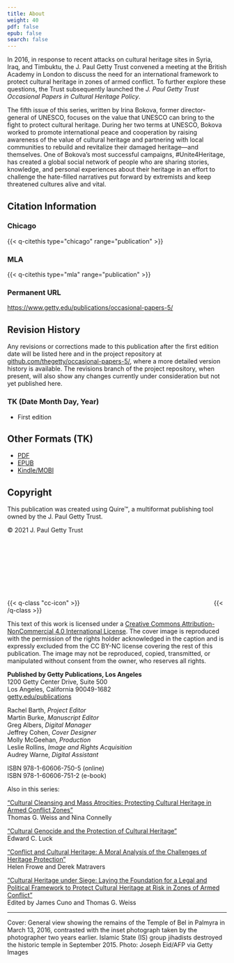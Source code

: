 ```yaml
---
title: About
weight: 40
pdf: false
epub: false
search: false
---
```


In 2016, in response to recent attacks on cultural heritage sites in Syria, Iraq, and Timbuktu, the J. Paul Getty Trust convened a meeting at the British Academy in London to discuss the need for an international framework to protect cultural heritage in zones of armed conflict. To further explore these questions, the Trust subsequently launched the *J. Paul Getty Trust Occasional Papers in Cultural Heritage Policy*.

The fifth issue of this series, written by Irina Bokova, former director-general of UNESCO, focuses on the value that UNESCO can bring to the fight to protect cultural heritage. During her two terms at UNESCO, Bokova worked to promote international peace and cooperation by raising awareness of the value of cultural heritage and partnering with local communities to rebuild and revitalize their damaged heritage—and themselves. One of Bokova’s most successful campaigns, #Unite4Heritage, has created a global social network of people who are sharing stories, knowledge, and personal experiences about their heritage in an effort to challenge the hate-filled narratives put forward by extremists and keep threatened cultures alive and vital.

<div class="backmatter">

## Citation Information

### Chicago

{{< q-citethis type="chicago" range="publication" >}}

### MLA

{{< q-citethis type="mla" range="publication" >}}

### Permanent URL

https://www.getty.edu/publications/occasional-papers-5/

## Revision History

Any revisions or corrections made to this publication after the first edition date will be listed here and in the project repository at [github.com/thegetty/occasional-papers-5/](https://github.com/thegetty/occasional-papers-5/), where a more detailed version history is available. The revisions branch of the project repository, when present, will also show any changes currently under consideration but not yet published here.

### TK (Date Month Day, Year)

  - First edition

## Other Formats (TK)

  - [PDF](/downloads/output.pdf)
  - [EPUB](/downloads/output.epub)
  - [Kindle/MOBI](/downloads/output.mobi)

## Copyright

This publication was created using Quire™, a multiformat publishing tool owned by the J. Paul Getty Trust.

© 2021 J. Paul Getty Trust

{{< q-class "cc-icon" >}}
<svg class="quire-copyright__icon">
<switch>
  <use xlink:href="#cc"></use>
</switch>
<switch>
  <use xlink:href="#cc-by"></use>
  <foreignObject width="135" height="30">
      <img src="/icons/cc-by.png" alt="CC-BY-NC" />
  </foreignObject>
</switch>
<switch>
  <use xlink:href="#cc-by-nc"></use>
  <foreignObject width="135" height="30">
      <img src="/icons/cc-by-nc.png" alt="CC-BY-NC" />
  </foreignObject>
</switch>
</svg>
{{< /q-class >}}

This text of this work is licensed under a [Creative Commons Attribution-NonCommercial 4.0 International License](https://creativecommons.org/licenses/by-nc/4.0/). The cover image is reproduced with the permission of the rights holder acknowledged in the caption and is expressly excluded from the CC BY-NC license covering the rest of this publication. The image may not be reproduced, copied, transmitted, or manipulated without consent from the owner, who reserves all rights.

**Published by Getty Publications, Los Angeles**<br />
1200 Getty Center Drive, Suite 500<br />
Los Angeles, California 90049-1682<br />
[getty.edu/publications](https://getty.edu/publications)

Rachel Barth, *Project Editor*<br />
Martin Burke, *Manuscript Editor*<br />
Greg Albers, *Digital Manager*<br />
Jeffrey Cohen, *Cover Designer*<br />
Molly McGeehan, *Production*<br />
Leslie Rollins, *Image and Rights Acquisition*<br />
Audrey Warne, *Digital Assistant*

ISBN 978-1-60606-750-5 (online)<br />
ISBN 978-1-60606-751-2 (e-book)

Also in this series:

[“Cultural Cleansing and Mass Atrocities: Protecting Cultural Heritage in Armed Conflict Zones”](https://www.getty.edu/publications/occasional-papers-1/)<br />
Thomas G. Weiss and Nina Connelly

[“Cultural Genocide and the Protection of Cultural Heritage”](https://www.getty.edu/publications/occasional-papers-2/)<br />
Edward C. Luck

[“Conflict and Cultural Heritage: A Moral Analysis of the Challenges of Heritage Protection”](https://www.getty.edu/publications/occasional-papers-3/)<br />
Helen Frowe and Derek Matravers

[“Cultural Heritage under Siege: Laying the Foundation for a Legal and Political Framework to Protect Cultural Heritage at Risk in Zones of Armed Conflict”](https://www.getty.edu/publications/occasional-papers-4/)<br />
Edited by James Cuno and Thomas G. Weiss


---

Cover: General view showing the remains of the Temple of Bel in Palmyra in March 13, 2016, contrasted with the inset photograph taken by the photographer two years earlier. Islamic State (IS) group jihadists destroyed the historic temple in September 2015. Photo: Joseph Eid/AFP via Getty Images

</div>
